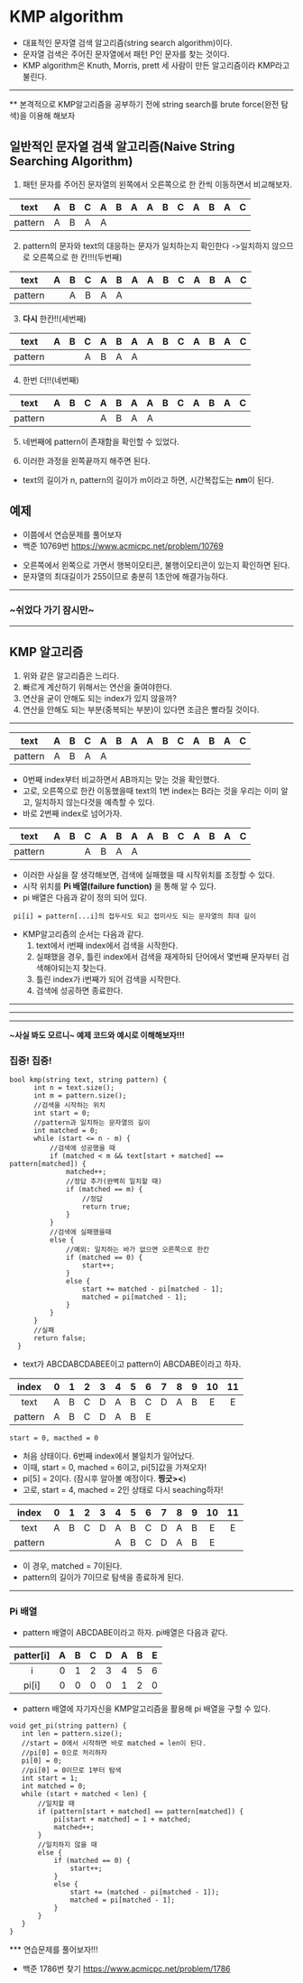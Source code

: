 # KMP algorithm
 - 대표적인 문자열 검색 알고리즘(string search algorithm)이다.
 - 문자열 검색은 주어진 문자열에서 패턴 P인 문자를 찾는 것이다.
 - KMP algorithm은 Knuth, Morris, prett 세 사람이 만든 알고리즘이라 KMP라고 불린다.
 
 ---
 
 ** 본격적으로 KMP알고리즘을 공부하기 전에 string search를 brute force(완전 탐색)을 이용해 해보자
 
## 일반적인 문자열 검색 알고리즘(Naive String Searching Algorithm)
 1. 패턴 문자를 주어진 문자열의 왼쪽에서 오른쪽으로 한 칸씩 이동하면서 비교해보자.

| text | A | B | C | A | B | A | A | B | C | A | B | A | C |
|:---:|:---:|:---:|:---:|:---:|:---:|:---:|:---:|:---:|:---:|:---:|:---:|:---:|:---:|
|pattern| A | B | A | A | | | | | | | | | |

 2. pattern의 문자와 text의 대응하는 문자가 일치하는지 확인한다
   ->일치하지 않으므로 오른쪽으로 한 칸!!!(두번째)

| text | A | B | C | A | B | A | A | B | C | A | B | A | C |
|:---:|:---:|:---:|:---:|:---:|:---:|:---:|:---:|:---:|:---:|:---:|:---:|:---:|:---:|
|pattern| |  A | B | A | A | | | | | | | | |

 3. **다시** 한칸!!(세번째) 
 
| text | A | B | C | A | B | A | A | B | C | A | B | A | C |
|:---:|:---:|:---:|:---:|:---:|:---:|:---:|:---:|:---:|:---:|:---:|:---:|:---:|:---:|
|pattern| | |  A | B | A | A |  | | | | | | 

4. 한번 더!!(네번째)

| text | A | B | C | A | B | A | A | B | C | A | B | A | C |
|:---:|:---:|:---:|:---:|:---:|:---:|:---:|:---:|:---:|:---:|:---:|:---:|:---:|:---:|
|pattern| | | |  A | B | A | A | | | | | | | | 

 5. 네번째에 pattern이 존재함을 확인할 수 있었다.
 
 6. 이러한 과정을 왼쪽끝까지 해주면 된다.
  - text의 길이가 n, pattern의 길이가 m이라고 하면, 시간복잡도는 **nm**이 된다.
 
## 예제
 - 이쯤에서 연습문제를 풀어보자
 - 백준 10769번 <https://www.acmicpc.net/problem/10769>
  * 오른쪽에서 왼쪽으로 가면서 행복이모티콘, 불행이모티콘이 있는지 확인하면 된다.
   * 문자열의 최대길이가 255이므로 충분히 1초안에 해결가능하다.
   
--- 

### ~쉬었다 가기 잠시만~

---

## KMP 알고리즘
 1. 위와 같은 알고리즘은 느리다.
 2. 빠르게 계산하기 위해서는 연산을 줄여야한다.
 3. 연산을 굳이 안해도 되는 index가 있지 않을까?
 4. 연산을 안해도 되는 부분(중복되는 부분)이 있다면 조금은 빨라질 것이다.
 
 ---
 
| text | A | B | C | A | B | A | A | B | C | A | B | A | C |
|:---:|:---:|:---:|:---:|:---:|:---:|:---:|:---:|:---:|:---:|:---:|:---:|:---:|:---:|
|pattern| A | B | A | A | | | | | | | | | |
 
 - 0번째 index부터 비교하면서 AB까지는 맞는 것을 확인했다.
 - 고로, 오른쪽으로 한칸 이동했을때 text의 1번 index는 B라는 것을 우리는 이미 알고, 일치하지 않는다것을 예측할 수 있다.
 - 바로 2번째 index로 넘어가자.
 
| text | A | B | C | A | B | A | A | B | C | A | B | A | C |
|:---:|:---:|:---:|:---:|:---:|:---:|:---:|:---:|:---:|:---:|:---:|:---:|:---:|:---:|
|pattern| | | A | B | A | A | | | | | | | | 

 - 이러한 사실을 잘 생각해보면, 검색에 실패했을 때 시작위치를 조정할 수 있다.
 - 시작 위치를 **Pi 배열(failure function)** 을 통해 알 수 있다. 
 - pi 배열은 다음과 같이 정의 되어 있다.
 
 ``` pi[i] = pattern[...i]의 접두사도 되고 접미사도 되는 문자열의 최대 길이```
 
  - KMP알고리즘의 순서는 다음과 같다.
  	1. text에서 i번째 index에서 검색을 시작한다.
 	2. 실패했을 경우, 틀린 index에서 검색을 재게하되 단어에서 몇번째 문자부터 검색해야되는지 찾는다.
  	3. 틀린 index가 i번째가 되어 검색을 시작한다.
  	4. 검색에 성공하면 종료한다.
  
  ---
  ---
  ---
  
  
  **~사실 봐도 모르니~ 예제 코드와 예시로 이해해보자!!!**
  ### 집중! 집중!
  
  
  ```
  bool kmp(string text, string pattern) {
		int n = text.size();
		int m = pattern.size();
		//검색을 시작하는 위치
		int start = 0;
		//pattern과 일치하는 문자열의 길이
		int matched = 0;
		while (start <= n - m) {
			//검색에 성공했을 때
			if (matched < m && text[start + matched] == pattern[matched]) {
				matched++;
				//정답 추가(완벽히 일치할 때)
				if (matched == m) {
					//정답
					return true;
				}
			}
			//검색에 실패했을때
			else {
				//예외: 일치하는 바가 없으면 오른쪽으로 한칸
				if (matched == 0) {
					start++;
				}
				else {
					start += matched - pi[matched - 1];
					matched = pi[matched - 1];
				}
			}
		}
		//실패
		return false;
	}
```

- text가 ABCDABCDABEE이고 pattern이 ABCDABE이라고 하자.

|index|  0 | 1 | 2 | 3 | 4 | 5 | 6 | 7 | 8 | 9 | 10 | 11 |
|:---:|:---:|:---:|:---:|:---:|:---:|:---:|:---:|:---:|:---:|:---:|:---:|:---:|
| text | A | B | C | D | A | B | C | D | A | B | E | E |
|pattern|  A | B | C | D | A | B | E | | | | | | |

```start = 0, macthed = 0```
- 처음 상태이다. 6번째 index에서 불일치가 일어났다.
- 이때, start = 0, mached = 6이고, pi[5]값을 가져오자!
- pi[5] = 2이다. (잠시후 알아볼 예정이다. **찡긋><**)
- 고로, start = 4, mached = 2인 상태로 다시 seaching하자!

|index|  0 | 1 | 2 | 3 | 4 | 5 | 6 | 7 | 8 | 9 | 10 | 11 |
|:---:|:---:|:---:|:---:|:---:|:---:|:---:|:---:|:---:|:---:|:---:|:---:|:---:|
| text | A | B | C | D | A | B | C | D | A | B | E | E |
|pattern|  | | | |A | B | C | D | A | B | E | | | | 

- 이 경우, matched = 7이된다.
- pattern의 길이가 7이므로 탐색을 종료하게 된다.

 ---
 
 ### Pi 배열
 
  - pattern 배열이 ABCDABE이라고 하자. pi배열은 다음과 같다.
 
 | patter[i] | A | B | C | D | A | B | E | 
 |:---:|:---:|:---:|:---:|:---:|:---:|:---:|:---:|
 |i| 0 | 1 | 2 | 3 | 4 | 5 | 6 |
 |pi[i]| 0 | 0 | 0 | 0 | 1 | 2 | 0 | 
 
 - pattern 배열에 자기자신을 KMP알고리즘을 활용해 pi 배열을 구할 수 있다.
 
 
 
 ```
 void get_pi(string pattern) {
	int len = pattern.size();
	//start = 0에서 시작하면 바로 matched = len이 된다.
	//pi[0] = 0으로 처리하자
	pi[0] = 0;
	//pi[0] = 0이므로 1부터 탐색
	int start = 1;
	int matched = 0;
	while (start + matched < len) {
		//일치할 때
		if (pattern[start + matched] == pattern[matched]) {
			pi[start + matched] = 1 + matched;
			matched++;
		}
		//일치하지 않을 때
		else {
			if (matched == 0) {
				start++;
			}
			else {
				start += (matched - pi[matched - 1]);
				matched = pi[matched - 1];
			}
		}
	}
}
```



*** 연습문제를 풀어보자!!!
- 백준 1786번 찾기 <https://www.acmicpc.net/problem/1786>
